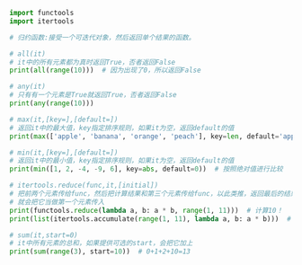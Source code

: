 
<BlogInfo id="1162" title="13.可迭代的归约函数" author="白日梦想猿" pv=0 read_times=0 pre_cost_time=0分43秒 category="可迭代对象_迭代器和生成器" tag_list="['可迭代对象_迭代器和生成器']" create_time="2022.04.17 15:07:01" update_time="2022.04.17 15:23:16" />

```python
import functools
import itertools

# 归约函数:接受一个可迭代对象，然后返回单个结果的函数。

# all(it)
# it中的所有元素都为真时返回True，否者返回False
print(all(range(10)))  # 因为出现了0，所以返回False

# any(it)
# 只有有一个元素是True就返回True，否者返回False
print(any(range(10)))

# max(it,[key=],[default=])
# 返回it中的最大值，key指定排序规则，如果it为空，返回default的值
print(max(['apple', 'banana', 'orange', 'peach'], key=len, default='apple'))  # 按照长度进行比较

# min(it,[key=],[default=])
# 返回it中的最小值，key指定排序规则，如果it为空，返回default的值
print(min([1, 2, -4, -9, 6], key=abs, default=0))  # 按照绝对值进行比较

# itertools.reduce(func,it,[initial])
# 把前两个元素传给func，然后把计算结果和第三个元素传给func，以此类推，返回最后的结果，如果提供了initial
# 就会把它当做第一个元素传入
print(functools.reduce(lambda a, b: a * b, range(1, 11)))  # 计算10！
print(list(itertools.accumulate(range(1, 11), lambda a, b: a * b)))  # 依次计算1! 2! 3!...10!

# sum(it,start=0)
# it中所有元素的总和，如果提供可选的start，会把它加上
print(sum(range(3), start=10))  # 0+1+2+10=13

```
